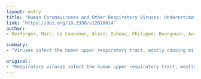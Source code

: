 ```yaml
---
layout: entry
title: "Human Coronaviruses and Other Respiratory Viruses: Underestimated Opportunistic Pathogens of the Central Nervous System?"
link: "https://doi.org/10.3390/v12010014"
author:
- Desforges, Marc; Le Coupanec, Alain; Dubeau, Philippe; Bourgouin, Andreanne; Lajoie, Louise; Dube, Mathieu; Talbot, Pierre J.

summary:
- "Viruses infect the human upper respiratory tract, mostly causing mild diseases. Respiratory viruses can also exacerbate asthma and lead to respiratory distress syndromes. Some of these pathogens, like influenza A and SARS-CoV, have occasionally caused epidemics or pandemics, and were associated with more serious clinical diseases and even mortality. The etiological agent of several neurological disorders remains unidentified."

original:
- "Respiratory viruses infect the human upper respiratory tract, mostly causing mild diseases. However, in vulnerable populations, such as newborns, infants, the elderly and immune-compromised individuals, these opportunistic pathogens can also affect the lower respiratory tract, causing a more severe disease (e.g., pneumonia). Respiratory viruses can also exacerbate asthma and lead to various types of respiratory distress syndromes. Furthermore, as they can adapt fast and cross the species barrier, some of these pathogens, like influenza A and SARS-CoV, have occasionally caused epidemics or pandemics, and were associated with more serious clinical diseases and even mortality. For a few decades now, data reported in the scientific literature has also demonstrated that several respiratory viruses have neuroinvasive capacities, since they can spread from the respiratory tract to the central nervous system (CNS). Viruses infecting human CNS cells could then cause different types of encephalopathy, including encephalitis, and long-term neurological diseases. Like other well-recognized neuroinvasive human viruses, respiratory viruses may damage the CNS as a result of misdirected host immune responses that could be associated with autoimmunity in susceptible individuals (virus-induced neuro-immunopathology) and/or viral replication, which directly causes damage to CNS cells (virus-induced neuropathology). The etiological agent of several neurological disorders remains unidentified. Opportunistic human respiratory pathogens could be associated with the triggering or the exacerbation of these disorders whose etiology remains poorly understood. Herein, we present a global portrait of some of the most prevalent or emerging human respiratory viruses that have been associated with possible pathogenic processes in CNS infection, with a special emphasis on human coronaviruses."
---
```


